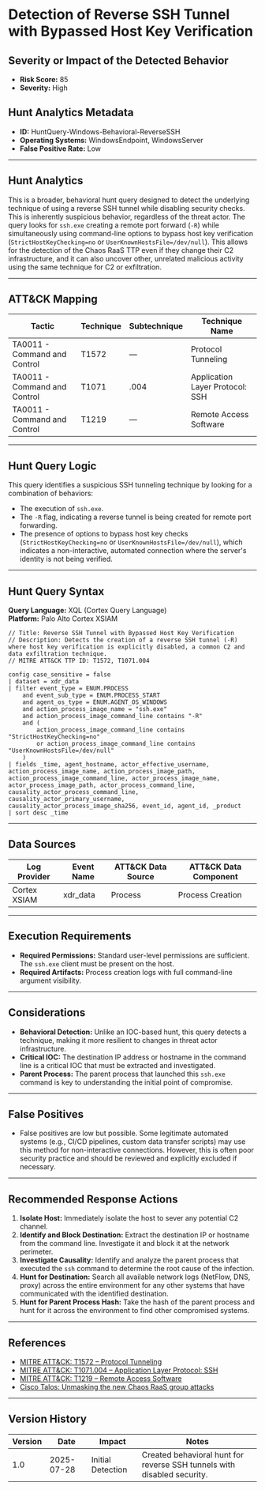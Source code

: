 # Detection of Reverse SSH Tunnel with Bypassed Host Key Verification

## Severity or Impact of the Detected Behavior
- **Risk Score:** 85
- **Severity:** High

## Hunt Analytics Metadata

- **ID:** HuntQuery-Windows-Behavioral-ReverseSSH
- **Operating Systems:** WindowsEndpoint, WindowsServer
- **False Positive Rate:** Low

---

## Hunt Analytics

This is a broader, behavioral hunt query designed to detect the underlying technique of using a reverse SSH tunnel while disabling security checks. This is inherently suspicious behavior, regardless of the threat actor. The query looks for `ssh.exe` creating a remote port forward (`-R`) while simultaneously using command-line options to bypass host key verification (`StrictHostKeyChecking=no` or `UserKnownHostsFile=/dev/null`). This allows for the detection of the Chaos RaaS TTP even if they change their C2 infrastructure, and it can also uncover other, unrelated malicious activity using the same technique for C2 or exfiltration.

---

## ATT&CK Mapping

| Tactic                        | Technique   | Subtechnique | Technique Name                                 |
|-------------------------------|-------------|--------------|------------------------------------------------|
| TA0011 - Command and Control  | T1572       | —            | Protocol Tunneling                             |
| TA0011 - Command and Control  | T1071       | .004         | Application Layer Protocol: SSH                |
| TA0011 - Command and Control  | T1219       | —            | Remote Access Software                         |

---

## Hunt Query Logic

This query identifies a suspicious SSH tunneling technique by looking for a combination of behaviors:
- The execution of `ssh.exe`.
- The `-R` flag, indicating a reverse tunnel is being created for remote port forwarding.
- The presence of options to bypass host key checks (`StrictHostKeyChecking=no` or `UserKnownHostsFile=/dev/null`), which indicates a non-interactive, automated connection where the server's identity is not being verified.

---

## Hunt Query Syntax

**Query Language:** XQL (Cortex Query Language)  
**Platform:** Palo Alto Cortex XSIAM

```xql
// Title: Reverse SSH Tunnel with Bypassed Host Key Verification
// Description: Detects the creation of a reverse SSH tunnel (-R) where host key verification is explicitly disabled, a common C2 and data exfiltration technique.
// MITRE ATT&CK TTP ID: T1572, T1071.004

config case_sensitive = false 
| dataset = xdr_data 
| filter event_type = ENUM.PROCESS 
    and event_sub_type = ENUM.PROCESS_START 
    and agent_os_type = ENUM.AGENT_OS_WINDOWS 
    and action_process_image_name = "ssh.exe" 
    and action_process_image_command_line contains "-R" 
    and ( 
        action_process_image_command_line contains "StrictHostKeyChecking=no" 
        or action_process_image_command_line contains "UserKnownHostsFile=/dev/null" 
    ) 
| fields _time, agent_hostname, actor_effective_username, action_process_image_name, action_process_image_path, action_process_image_command_line, actor_process_image_name, actor_process_image_path, actor_process_command_line, causality_actor_process_command_line, causality_actor_primary_username, causality_actor_process_image_sha256, event_id, agent_id, _product 
| sort desc _time
```

---

## Data Sources

| Log Provider | Event Name       | ATT&CK Data Source  | ATT&CK Data Component  |
|--------------|------------------|---------------------|------------------------|
| Cortex XSIAM | xdr_data         | Process             | Process Creation       |

---

## Execution Requirements

- **Required Permissions:** Standard user-level permissions are sufficient. The `ssh.exe` client must be present on the host.
- **Required Artifacts:** Process creation logs with full command-line argument visibility.

---

## Considerations

- **Behavioral Detection:** Unlike an IOC-based hunt, this query detects a technique, making it more resilient to changes in threat actor infrastructure.
- **Critical IOC:** The destination IP address or hostname in the command line is a critical IOC that must be extracted and investigated.
- **Parent Process:** The parent process that launched this `ssh.exe` command is key to understanding the initial point of compromise.

---

## False Positives

- False positives are low but possible. Some legitimate automated systems (e.g., CI/CD pipelines, custom data transfer scripts) may use this method for non-interactive connections. However, this is often poor security practice and should be reviewed and explicitly excluded if necessary.

---

## Recommended Response Actions

1.  **Isolate Host:** Immediately isolate the host to sever any potential C2 channel.
2.  **Identify and Block Destination:** Extract the destination IP or hostname from the command line. Investigate it and block it at the network perimeter.
3.  **Investigate Causality:** Identify and analyze the parent process that executed the `ssh` command to determine the root cause of the infection.
4.  **Hunt for Destination:** Search all available network logs (NetFlow, DNS, proxy) across the entire environment for any other systems that have communicated with the identified destination.
5.  **Hunt for Parent Process Hash:** Take the hash of the parent process and hunt for it across the environment to find other compromised systems.

---

## References

- [MITRE ATT&CK: T1572 – Protocol Tunneling](https://attack.mitre.org/techniques/T1572/)
- [MITRE ATT&CK: T1071.004 – Application Layer Protocol: SSH](https://attack.mitre.org/techniques/T1071/004/)
- [MITRE ATT&CK: T1219 – Remote Access Software](https://attack.mitre.org/techniques/T1219/)
- [Cisco Talos: Unmasking the new Chaos RaaS group attacks](https://blog.talosintelligence.com/new-chaos-ransomware/)
---

## Version History

| Version | Date       | Impact            | Notes                                                              |
|---------|------------|-------------------|--------------------------------------------------------------------|
| 1.0     | 2025-07-28 | Initial Detection | Created behavioral hunt for reverse SSH tunnels with disabled security. |
